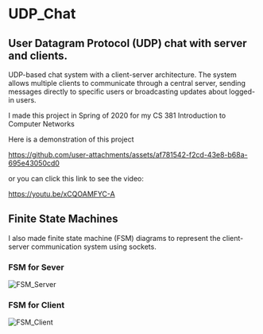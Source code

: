 # UDP_Chat
## User Datagram Protocol (UDP) chat with server and clients.

UDP-based chat system with a client-server architecture. The system allows multiple clients to communicate through a central server, sending messages directly to specific users or broadcasting updates about logged-in users.

I made this project in Spring of 2020 for my CS 381 Introduction to Computer Networks

Here is a demonstration of this project

https://github.com/user-attachments/assets/af781542-f2cd-43e8-b68a-695e43050cd0

or you can click this link to see the video:

https://youtu.be/xCQOAMFYC-A

## Finite State Machines 

I also made finite state machine (FSM) diagrams to represent the client-server communication system using sockets.

### FSM for Sever

![FSM_Server](https://github.com/user-attachments/assets/26ad575e-13b1-4156-8399-7e87bdb742c8)

### FSM for Client

![FSM_Client](https://github.com/user-attachments/assets/b60bff03-d545-421b-8ac5-0d3594a30acf)
